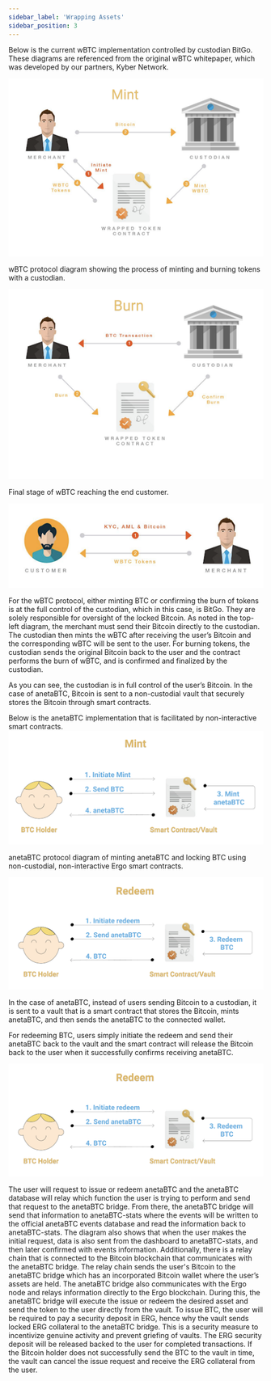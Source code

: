 ```yaml
---
sidebar_label: 'Wrapping Assets'
sidebar_position: 3
---
```


Below is the current wBTC implementation controlled by custodian BitGo. These diagrams are referenced from the original wBTC whitepaper, which was developed by our partners, Kyber Network. 

<!-- insert image here -->
![Alt text](../../static/img/wrapping-assets/wrapping-assets-1.png "Traditional wrapped assets")

wBTC protocol diagram showing the process of minting and burning tokens with a custodian.

![Alt text](../../static/img/wrapping-assets/wrapping-assets-burn.png "Traditional wrapped assets")

Final stage of wBTC reaching the end customer.

![Alt text](../../static/img/wrapping-assets/wrapping-assets-customer-tx.png "Traditional wrapped assets")

For the wBTC protocol, either minting BTC or confirming the burn of tokens is at the full control of the custodian, which in this case, is BitGo. They are solely responsible for oversight of the locked Bitcoin.
As noted in the top-left diagram, the merchant must send their Bitcoin directly to the custodian. The custodian then mints the wBTC after receiving the user’s Bitcoin and the corresponding wBTC will be sent to the user.
For burning tokens, the custodian sends the original Bitcoin back to the user and the contract performs the burn of wBTC, and is confirmed and finalized by the custodian.

As you can see, the custodian is in full control of the user’s Bitcoin.
In the case of anetaBTC, Bitcoin is sent to a non-custodial vault that securely stores the Bitcoin through smart contracts.

Below is the anetaBTC implementation that is facilitated by non-interactive smart contracts.
![Alt text](../../static/img/wrapping-assets/wrapping-assets-aneta-mint.png "Traditional wrapped assets")

anetaBTC protocol diagram of minting anetaBTC and locking BTC using non-custodial, non-interactive Ergo smart contracts.

![Alt text](../../static/img/wrapping-assets/aneta-redeem.png "anetaBTC protocol diagram of redeeming BTC using non-custodial, non-interactive Ergo smart contracts.")


In the case of anetaBTC, instead of users sending Bitcoin to a custodian, it is sent to a vault that is a smart contract that stores the Bitcoin, mints anetaBTC, and then sends the anetaBTC to the connected wallet.

For redeeming BTC, users simply initiate the redeem and send their anetaBTC back to the vault and the smart contract will release the Bitcoin back to the user when it successfully confirms receiving anetaBTC.

![Alt text](../../static/img/wrapping-assets/aneta-redeem.png)

The user will request to issue or redeem anetaBTC and the anetaBTC database will relay which function the user is trying to perform and send that request to the anetaBTC bridge. From there, the anetaBTC bridge will send that information to anetaBTC-stats where the events will be written to the official anetaBTC events database and read the information back to anetaBTC-stats.
The diagram also shows that when the user makes the initial request, data is also sent from the dashboard to anetaBTC-stats, and then later confirmed with events information.
Additionally, there is a relay chain that is connected to the Bitcoin blockchain that communicates with the anetaBTC bridge. The relay chain sends the user's Bitcoin to the anetaBTC bridge which has an incorporated Bitcoin wallet where the user’s assets are held.
The anetaBTC bridge also communicates with the Ergo node and relays information directly to the Ergo blockchain. During this, the anetaBTC bridge will execute the issue or redeem the desired asset and send the token to the user directly from the vault.
To issue BTC, the user will be required to pay a security deposit in ERG, hence why the vault sends locked ERG collateral to the anetaBTC bridge. This is a security measure to incentivize genuine activity and prevent griefing of vaults. The ERG security deposit will be released backed to the user for completed transactions.
If the Bitcoin holder does not successfully send the BTC to the vault in time, the vault can cancel the issue request and receive the ERG collateral from the user.
